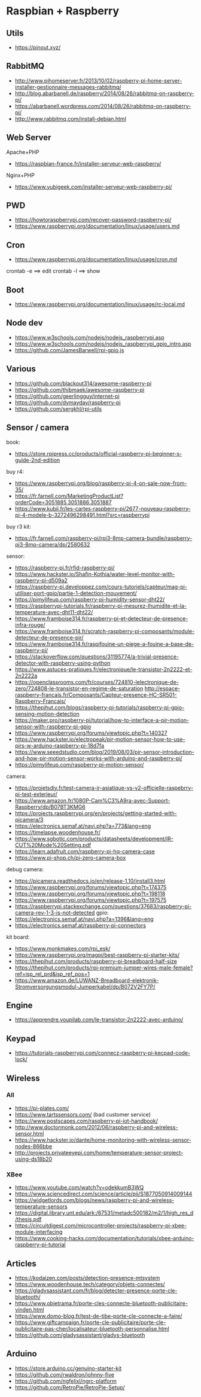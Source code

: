 

# Raspbian + Raspberry

## Utils
- https://pinout.xyz/

## RabbitMQ
- http://www.pihomeserver.fr/2013/10/02/raspberry-pi-home-server-installer-gestionnaire-messages-rabbitmq/
- http://blog.abarbanell.de/raspberry/2014/08/26/rabbitmq-on-raspberry-pi/
- https://abarbanell.wordpress.com/2014/08/26/rabbitmq-on-raspberry-pi/
- http://www.rabbitmq.com/install-debian.html

## Web Server

Apache+PHP
- https://raspbian-france.fr/installer-serveur-web-raspberry/

Nginx+PHP
- https://www.yubigeek.com/installer-serveur-web-raspberry-pi/

## PWD
- https://howtoraspberrypi.com/recover-password-raspberry-pi/
- https://www.raspberrypi.org/documentation/linux/usage/users.md

## Cron
- https://www.raspberrypi.org/documentation/linux/usage/cron.md

crontab -e ==> edit
crontab -l ==> show

## Boot
- https://www.raspberrypi.org/documentation/linux/usage/rc-local.md

## Node dev
- https://www.w3schools.com/nodejs/nodejs_raspberrypi.asp
- https://www.w3schools.com/nodejs/nodejs_raspberrypi_gpio_intro.asp
- https://github.com/JamesBarwell/rpi-gpio.js

## Various
- https://github.com/blackout314/awesome-raspberry-pi
- https://github.com/thibmaek/awesome-raspberry-pi
- https://github.com/geerlingguy/internet-pi
- https://github.com/dymayday/raspberry-pi
- https://github.com/sergkhl/rpi-utils

##  Sensor / camera

book:
- https://store.rpipress.cc/products/official-raspberry-pi-beginner-s-guide-2nd-edition

buy r4:
- https://www.raspberrypi.org/blog/raspberry-pi-4-on-sale-now-from-35/ 
- https://fr.farnell.com/MarketingProductList?orderCode=3051885,3051886,3051887
- https://www.kubii.fr/les-cartes-raspberry-pi/2677-nouveau-raspberry-pi-4-modele-b-3272496298491.html?src=raspberrypi   

buy r3 kit:
- https://fr.farnell.com/raspberry-pi/rpi3-8mp-camera-bundle/raspberry-pi3-8mp-camera/dp/2580632 

sensor:
- https://raspberry-pi.fr/rfid-raspberry-pi/
- https://www.hackster.io/Shafin-Kothia/water-level-monitor-with-raspberry-pi-d509a2
- https://raspberry-pi.developpez.com/cours-tutoriels/capteur/mag-pi-utiliser-port-gpio/partie-1-detection-mouvement/
- https://pimylifeup.com/raspberry-pi-humidity-sensor-dht22/
- https://raspberrypi-tutorials.fr/raspberry-pi-mesurez-lhumidite-et-la-temperature-avec-dht11-dht22/
- https://www.framboise314.fr/raspberry-pi-et-detecteur-de-presence-infra-rouge/
- https://www.framboise314.fr/scratch-raspberry-pi-composants/module-detecteur-de-presence-pir/  
- https://www.framboise314.fr/raspifouine-un-piege-a-fouine-a-base-de-raspberry-pi/
- https://stackoverflow.com/questions/31195774/a-trivial-presence-detector-with-raspberry-using-python
- https://www.astuces-pratiques.fr/electronique/le-transistor-2n2222-et-2n2222a
- https://openclassrooms.com/fr/courses/724810-lelectronique-de-zero/724808-le-transistor-en-regime-de-saturation
http://espace-raspberry-francais.fr/Composants/Capteur-presence-HC-SR501-Raspberry-Francais/
- https://thepihut.com/blogs/raspberry-pi-tutorials/raspberry-pi-gpio-sensing-motion-detection
- https://maker.pro/raspberry-pi/tutorial/how-to-interface-a-pir-motion-sensor-with-raspberry-pi-gpio
- https://www.raspberrypi.org/forums/viewtopic.php?t=140327
- https://www.hackster.io/electropeak/pir-motion-sensor-how-to-use-pirs-w-arduino-raspberry-pi-18d7fa
- https://www.seeedstudio.com/blog/2019/08/03/pir-sensor-introduction-and-how-pir-motion-sensor-works-with-arduino-and-raspberry-pi/
- https://pimylifeup.com/raspberry-pi-motion-sensor/

camera:
- https://projetsdiy.fr/test-camera-ir-asiatique-vs-v2-officielle-raspebrry-pi-test-exterieur/
- https://www.amazon.fr/1080P-Cam%C3%A9ra-avec-Support-Raspberry/dp/B07BT3KMG6
- https://projects.raspberrypi.org/en/projects/getting-started-with-picamera/3 
- https://electronics.semaf.at/navi.php?a=773&lang=eng
- https://timelapse.woodenhouse.fr/
- https://www.sgbotic.com/products/datasheets/development/IR-CUT%20Mode%20Setting.pdf
- https://learn.adafruit.com/raspberry-pi-hq-camera-case
- https://www.pi-shop.ch/pi-zero-camera-box


debug camera:
- https://picamera.readthedocs.io/en/release-1.10/install3.html
- https://www.raspberrypi.org/forums/viewtopic.php?t=174375
- https://www.raspberrypi.org/forums/viewtopic.php?t=198118
- https://www.raspberrypi.org/forums/viewtopic.php?t=197575
- https://raspberrypi.stackexchange.com/questions/37683/raspberry-pi-camera-rev-1-3-is-not-detected
gpio:
- https://electronics.semaf.at/navi.php?a=1396&lang=eng
- https://electronics.semaf.at/raspberry-pi-connectors

kit board:
- https://www.monkmakes.com/rpi_esk/
- https://www.raspberrypi.org/magpi/best-raspberry-pi-starter-kits/
- https://thepihut.com/products/raspberry-pi-breadboard-half-size
- https://thepihut.com/products/rpi-premium-jumper-wires-male-female?ref=isp_rel_prd&isp_ref_pos=1
- https://www.amazon.de/LUWANZ-Breadboard-elektronik-Stromversorgungsmodul-Jumperkabel/dp/B072V2FY7P/

## Engine
- https://apprendre.youpilab.com/le-transistor-2n2222-avec-arduino/

## Keypad

- https://tutorials-raspberrypi.com/connecz-raspberry-pi-kecpad-code-lock/

## Wireless

### All
- https://pi-plates.com/
- https://www.tartssensors.com/ (bad customer service)
- https://www.postscapes.com/raspberry-pi-iot-handbook/
- http://www.doctormonk.com/2012/06/raspberry-pi-and-wireless-sensor.html
- https://www.hackster.io/dante/home-monitoring-with-wireless-sensor-nodes-866bbe
- http://projects.privateeyepi.com/home/temperature-sensor-project-using-ds18b20

### XBee
- https://www.youtube.com/watch?v=odekkumB3WQ
- https://www.sciencedirect.com/science/article/pii/S1877050914009144
- https://widgetlords.com/blogs/news/raspberry-pi-and-wireless-temperature-sensors
- https://digital.library.unt.edu/ark:/67531/metadc500182/m2/1/high_res_d/thesis.pdf
- https://circuitdigest.com/microcontroller-projects/raspberry-pi-xbee-module-interfacing
- https://www.cooking-hacks.com/documentation/tutorials/xbee-arduino-raspberry-pi-tutorial

## Articles

- https://kodaizen.com/posts/detection-presence-mtsystem
- https://www.woodenhouse.tech/category/objets-connectes/
- https://gladysassistant.com/fr/blog/detecter-presence-porte-cle-bluetooth/
- https://www.objetrama.fr/porte-cles-connecte-bluetooth-publicitaire-vinden.html
- https://www.domo-blog.fr/test-de-tibe-porte-cle-connecte-a-faire/
- https://www.giftcampaign.fr/porte-cle-publicitaire/porte-cle-publicitaire-pas-cher/localisateur-bluetooth-personnalise.html
- https://github.com/gladysassistant/gladys-bluetooth


## Arduino
- https://store.arduino.cc/genuino-starter-kit
- https://github.com/rwaldron/johnny-five
- https://github.com/ngfelixl/ngrc-platform
- https://github.com/RetroPie/RetroPie-Setup/